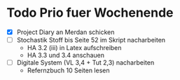 # Todo Prio fuer Wochenende 
 - [x] Project Diary an Merdan schicken
- [ ] Stochastik Stoff bis Seite 52 im Skript nacharbeiten
	- HA 3.2 (iii)  in Latex aufschreiben
	- HA 3.3 und 3.4 anschauen
- [ ] Digitale System (VL 3,4 + Tut 2,3) nacharbeiten
	- Refernzbuch 10 Seiten lesen